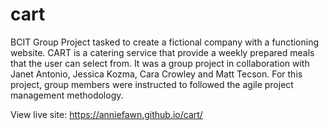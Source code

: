 # cart
BCIT Group Project tasked to create a fictional company with a functioning website. CART is a catering service that provide a weekly prepared meals that the user can select from. It was a group project in collaboration with Janet Antonio, Jessica Kozma, Cara Crowley and Matt Tecson. For this project, group members were instructed to followed the agile project management methodology.

View live site: https://anniefawn.github.io/cart/
